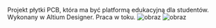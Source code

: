 Projekt płytki PCB, która ma być platformą edukacyjną dla studentów. Wykonany w Altium Designer. Praca w toku.
![obraz](https://github.com/user-attachments/assets/9de2a464-67ed-4cd4-a4d3-e7a7d96cf445)
![obraz](https://github.com/user-attachments/assets/48e10a32-a08e-4124-b486-76ef9bd74a48)

